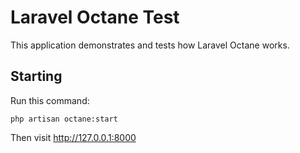 # Laravel Octane Test

This application demonstrates and tests how Laravel Octane works.

## Starting

Run this command:

```
php artisan octane:start
```

Then visit http://127.0.0.1:8000

